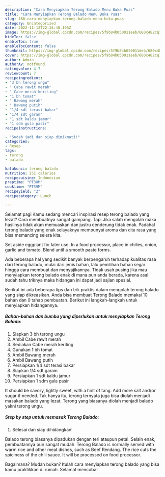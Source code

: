 ```yaml
---
description: "Cara Menyiapkan Terong Balado Menu Buka Puas"
title: "Cara Menyiapkan Terong Balado Menu Buka Puas"
slug: 160-cara-menyiapkan-terong-balado-menu-buka-puas
category: Uncategorized
date: 2022-11-12T22:38:40.195Z
image: https://img-global.cpcdn.com/recipes/5f9b84b050011eeb/680x482cq70/terong-balado-foto-resep-utama.jpg
hideToc: false
enableToc: true
enableTocContent: false
thumbnail: https://img-global.cpcdn.com/recipes/5f9b84b050011eeb/680x482cq70/terong-balado-foto-resep-utama.jpg
cover: https://img-global.cpcdn.com/recipes/5f9b84b050011eeb/680x482cq70/terong-balado-foto-resep-utama.jpg
author: Admin
authorAv: notfound
ratingvalue: 4.7
reviewcount: 7
recipeingredient:
- "3 bh terong ungu"
- " Cabe rawit merah"
- " Cabe merah keriting"
- "1 bh tomat"
- " Bawang merah"
- " Bawang putih"
- "1/4 sdt terasi bakar"
- "1/4 sdt garam"
- "1 sdt kaldu jamur"
- "1 sdm gula pasir"
recipeinstructions:

- "Sudah jadi dan siap dinikmati!"
categories:
- Resep
tags:
- terong
- balado

katakunci: terong balado 
nutrition: 251 calories
recipecuisine: Indonesian
preptime: "PT38M"
cooktime: "PT59M"
recipeyield: "2"
recipecategory: Lunch

---
```



Selamat pagi Kamu sedang mencari inspirasi resep terong balado yang lezat? Cara membuatnya sangat gampang. Tapi Jika salah mengolah maka hasilnya tidak akan memuaskan dan justru cenderung tidak enak. Padahal terong balado yang enak selayaknya mempunyai aroma dan cita rasa yang bisa memancing selera kita.


Set aside eggplant for later use. In a food processor, place in chilies, onion, garlic and tomato. Blend until a smooth paste forms.

Ada beberapa hal yang sedikit banyak berpengaruh terhadap kualitas rasa dari terong balado, mulai dari jenis bahan, lalu pemilihan bahan segar hingga cara membuat dan menyajikannya. Tidak usah pusing jika mau menyiapkan terong balado enak di mana pun anda berada, karena asal sudah tahu triknya maka hidangan ini dapat jadi sajian spesial.


Berikut ini ada beberapa tips dan trik praktis dalam mengolah terong balado yang siap dikreasikan. Anda bisa membuat Terong Balado memakai 10 bahan dan 0 tahap pembuatan. Berikut ini langkah-langkah untuk menyiapkan hidangannya.

<!--inarticleads1-->

##### Bahan-bahan dan bumbu yang diperlukan untuk menyiapkan Terong Balado:

1. Siapkan 3 bh terong ungu
1. Ambil  Cabe rawit merah
1. Sediakan  Cabe merah keriting
1. Gunakan 1 bh tomat
1. Ambil  Bawang merah
1. Ambil  Bawang putih
1. Persiapkan 1/4 sdt terasi bakar
1. Siapkan 1/4 sdt garam
1. Persiapkan 1 sdt kaldu jamur
1. Persiapkan 1 sdm gula pasir


It should be savory, lightly sweet, with a hint of tang. Add more salt and/or sugar if needed. Tak hanya itu, terong ternyata juga bisa diolah menjadi masakan balado yang lezat. Terong yang biasanya diolah menjadi balado yakni terong ungu. 

<!--inarticleads2-->

##### Step by step untuk memasak Terong Balado:


1. Selesai dan siap dihidangkan!

Balado terong biasanya dipadukan dengan teri ataupun petai. Selain enak, pembuatannya pun sangat mudah. Terong Balado is normally served with warm rice and other meat dishes, such as Beef Rendang. The rice cuts the spiciness of the chili sauce. It will be processed on food processor. 

Bagaimana? Mudah bukan? Itulah cara menyiapkan terong balado yang bisa kamu praktikkan di rumah. Selamat mencoba!
